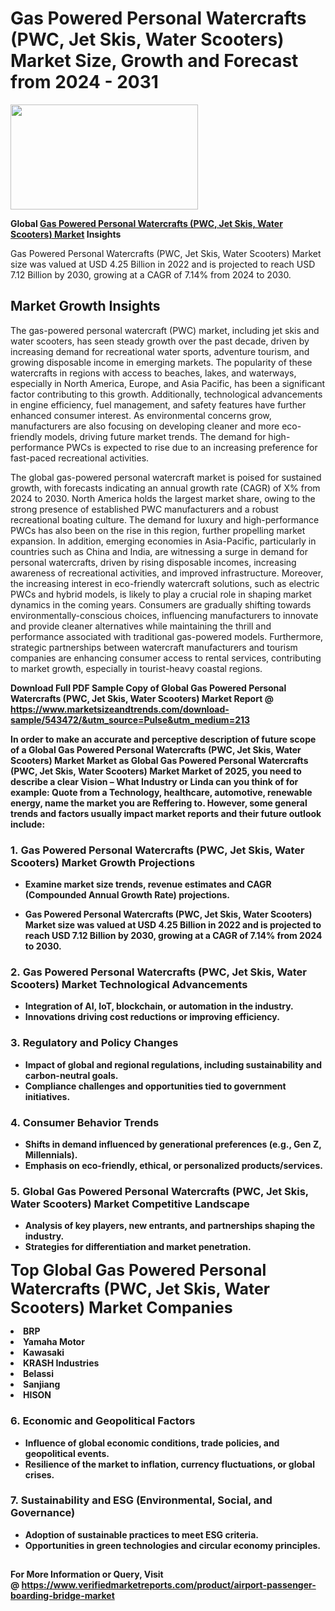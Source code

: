 <H1>Gas Powered Personal Watercrafts (PWC, Jet Skis, Water Scooters) Market Size, Growth and Forecast from 2024 - 2031</H1><img class="aligncenter size-medium wp-image-584254" src="https://thirdeyenews.in/wp-content/uploads/2024/09/Global-Market-Research-300x168.jpeg" alt="" width="300" height="168" /><p><strong>Global&nbsp;<a href="https://www.marketsizeandtrends.com/download-sample/543472/&amp;utm_source=Pulse&amp;utm_medium=213">Gas Powered Personal Watercrafts (PWC, Jet Skis, Water Scooters) Market</a> Insights</strong></p><p>Gas Powered Personal Watercrafts (PWC, Jet Skis, Water Scooters) Market size was valued at USD 4.25 Billion in 2022 and is projected to reach USD 7.12 Billion by 2030, growing at a CAGR of 7.14% from 2024 to 2030.</p><p><h2>Market Growth Insights</h2> <p>The gas-powered personal watercraft (PWC) market, including jet skis and water scooters, has seen steady growth over the past decade, driven by increasing demand for recreational water sports, adventure tourism, and growing disposable income in emerging markets. The popularity of these watercrafts in regions with access to beaches, lakes, and waterways, especially in North America, Europe, and Asia Pacific, has been a significant factor contributing to this growth. Additionally, technological advancements in engine efficiency, fuel management, and safety features have further enhanced consumer interest. As environmental concerns grow, manufacturers are also focusing on developing cleaner and more eco-friendly models, driving future market trends. The demand for high-performance PWCs is expected to rise due to an increasing preference for fast-paced recreational activities.</p> <p><strong></strong></p> <p>The global gas-powered personal watercraft market is poised for sustained growth, with forecasts indicating an annual growth rate (CAGR) of X% from 2024 to 2030. North America holds the largest market share, owing to the strong presence of established PWC manufacturers and a robust recreational boating culture. The demand for luxury and high-performance PWCs has also been on the rise in this region, further propelling market expansion. In addition, emerging economies in Asia-Pacific, particularly in countries such as China and India, are witnessing a surge in demand for personal watercrafts, driven by rising disposable incomes, increasing awareness of recreational activities, and improved infrastructure. Moreover, the increasing interest in eco-friendly watercraft solutions, such as electric PWCs and hybrid models, is likely to play a crucial role in shaping market dynamics in the coming years. Consumers are gradually shifting towards environmentally-conscious choices, influencing manufacturers to innovate and provide cleaner alternatives while maintaining the thrill and performance associated with traditional gas-powered models. Furthermore, strategic partnerships between watercraft manufacturers and tourism companies are enhancing consumer access to rental services, contributing to market growth, especially in tourist-heavy coastal regions.</p> <p><strong></p><p><span class=""><strong>Download Full PDF Sample Copy of Global Gas Powered Personal Watercrafts (PWC, Jet Skis, Water Scooters) Market Report</strong> @ <a href="https://www.marketsizeandtrends.com/download-sample/543472/&amp;utm_source=Pulse&amp;utm_medium=213" target="_blank">https://www.marketsizeandtrends.com/download-sample/543472/&amp;utm_source=Pulse&amp;utm_medium=213</a></span></p><p>In order to make an accurate and perceptive description of future scope of a Global&nbsp;Gas Powered Personal Watercrafts (PWC, Jet Skis, Water Scooters) Market Market as Global&nbsp;Gas Powered Personal Watercrafts (PWC, Jet Skis, Water Scooters) Market Market of 2025, you need to describe a clear Vision &ndash; What Industry or Linda can you think of for example: Quote from a Technology, healthcare, automotive, renewable energy, name the market you are Reffering to. However, some general trends and factors usually impact market reports and their future outlook include:</p><h3>1.&nbsp;<strong>Gas Powered Personal Watercrafts (PWC, Jet Skis, Water Scooters) Market Growth Projections</strong></h3><ul><li>Examine market size trends, revenue estimates and CAGR (Compounded Annual Growth Rate) projections.</li><li><p>Gas Powered Personal Watercrafts (PWC, Jet Skis, Water Scooters) Market size was valued at USD 4.25 Billion in 2022 and is projected to reach USD 7.12 Billion by 2030, growing at a CAGR of 7.14% from 2024 to 2030.</p></li></ul><h3>2.&nbsp;<strong>Gas Powered Personal Watercrafts (PWC, Jet Skis, Water Scooters) Market Technological Advancements</strong></h3><ul><li>Integration of AI, IoT, blockchain, or automation in the industry.</li><li>Innovations driving cost reductions or improving efficiency.</li></ul><h3>3.&nbsp;<strong>Regulatory and Policy Changes</strong></h3><ul><li>Impact of global and regional regulations, including sustainability and carbon-neutral goals.</li><li>Compliance challenges and opportunities tied to government initiatives.</li></ul><h3>4.&nbsp;<strong>Consumer Behavior Trends</strong></h3><ul><li>Shifts in demand influenced by generational preferences (e.g., Gen Z, Millennials).</li><li>Emphasis on eco-friendly, ethical, or personalized products/services.</li></ul><h3>5.&nbsp;<strong>Global Gas Powered Personal Watercrafts (PWC, Jet Skis, Water Scooters) Market Competitive Landscape</strong></h3><ul><li>Analysis of key players, new entrants, and partnerships shaping the industry.</li><li>Strategies for differentiation and market penetration.</li></ul><p data-pm-slice="1 1 []"><span style="color: inherit; font-family: inherit; font-size: 25px;">Top Global Gas Powered Personal Watercrafts (PWC, Jet Skis, Water Scooters) Market Companies</span></p><div class="" data-test-id=""><p><li>BRP</li><li> Yamaha Motor</li><li> Kawasaki</li><li> KRASH Industries</li><li> Belassi</li><li> Sanjiang</li><li> HISON</li></p></div><h3>6.&nbsp;<strong>Economic and Geopolitical Factors</strong></h3><ul><li>Influence of global economic conditions, trade policies, and geopolitical events.</li><li>Resilience of the market to inflation, currency fluctuations, or global crises.</li></ul><h3>7.&nbsp;<strong>Sustainability and ESG (Environmental, Social, and Governance)</strong></h3><ul><li>Adoption of sustainable practices to meet ESG criteria.</li><li>Opportunities in green technologies and circular economy principles.</li></ul><h2><strong style="font-size: 14px;">For More Information or Query, Visit @&nbsp;</strong><a style="background-color: #ffffff; font-size: 14px;" href="https://www.marketsizeandtrends.com/report/gas-powered-personal-watercrafts-pwc-jet-skis-water-scooters-market/" target="_blank">https://www.verifiedmarketreports.com/product/airport-passenger-boarding-bridge-market</a></h2>
